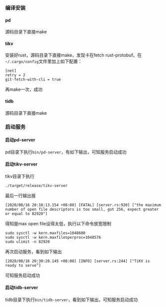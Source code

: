### 编译安装

#### pd

源码目录下直接make

#### tikv

安装好rust，源码目录下直接make，发现卡在fetch rust-protobuf。在```~/.cargo/config```文件里加上如下配置：
```
[net]
retry = 2
git-fetch-with-cli = true
```
再make一次，成功

#### tidb

源码目录下直接make




### 启动服务

#### 启动pd-server

pd目录下执行```bin/pd-server```，有如下输出，可知服务启动成功


#### 启动tikv-server

tikv目录下执行
```shell
./target/release/tikv-server
```

最后一行输出报
```
[2020/08/16 20:18:13.154 +08:00] [FATAL] [server.rs:920] ["the maximum number of open file descriptors is too small, got 256, expect greater or equal to 82920"]
```

得知是max open file设得太低，执行以下命令放宽限制

```shell
sudo sysctl -w kern.maxfiles=1048600
sudo sysctl -w kern.maxfilesperproc=1048576
sudo ulimit -n 82920
```
再次启动服务，看到如下输出
```
[2020/08/16 20:30:20.145 +08:00] [INFO] [server.rs:244] ["TiKV is ready to serve”]
```
可知服务启动成功


#### 启动tidb-server

tidb目录下执行```bin/tidb-server```，看到如下输出，可知服务启动成功

